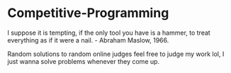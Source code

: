 # Competitive-Programming
I suppose it is tempting, if the only tool you have is a hammer, to treat everything as if it were a nail. - Abraham Maslow, 1966.

Random solutions to random online judges feel free to judge my work lol, I just wanna solve problems whenever they come up.
